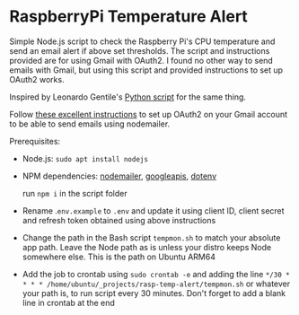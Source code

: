 # RaspberryPi Temperature Alert

Simple Node.js script to check the Raspberry Pi's CPU temperature and send an email alert if above set thresholds. The script and instructions provided are for using Gmail with OAuth2. I found no other way to send emails with Gmail, but using this script and provided instructions to set up OAuth2 works.

Inspired by Leonardo Gentile's [Python script](https://gist.github.com/LeonardoGentile/7a5330e6bc55860feee5d0dd79e7965d) for the same thing.

Follow [these excellent instructions](https://medium.com/@nickroach_50526/sending-emails-with-node-js-using-smtp-gmail-and-oauth2-316fe9c790a1) to set up OAuth2 on your Gmail account to be able to send emails using nodemailer.

Prerequisites:

- Node.js:
  `sudo apt install nodejs`
- NPM dependencies: [nodemailer](https://nodemailer.com/smtp/oauth2/), [googleapis](https://www.npmjs.com/package/googleapis), [dotenv](https://www.npmjs.com/package/dotenv)

  run `npm i` in the script folder
- Rename .`env.example` to `.env` and update it using client ID, client secret and refresh token obtained using above instructions
- Change the path in the Bash script `tempmon.sh` to match your absolute app path. Leave the Node path as is unless your distro keeps Node somewhere else. This is the path on Ubuntu ARM64
- Add the job to crontab using `sudo crontab -e` and adding the line `*/30 * * * * /home/ubuntu/_projects/rasp-temp-alert/tempmon.sh` or whatever your path is, to run script every 30 minutes. Don't forget to add a blank line in crontab at the end
